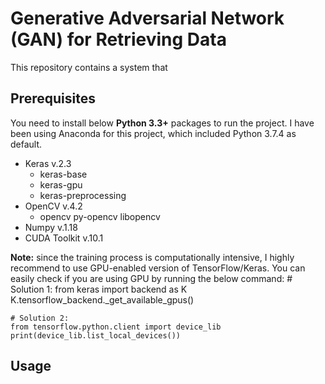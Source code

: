# Generative Adversarial Network (GAN) for Retrieving Data

This repository contains a system that 

## Prerequisites
You need to install below **Python 3.3+** packages to run the project. I have been using Anaconda for this project, which included Python 3.7.4 as default.
- Keras v.2.3
	- keras-base
	- keras-gpu
	- keras-preprocessing
- OpenCV v.4.2
	- opencv
	py-opencv
	libopencv
- Numpy v.1.18
- CUDA Toolkit v.10.1

**Note:** since the training process is computationally intensive, I highly recommend to use GPU-enabled version of TensorFlow/Keras. You can easily check if you are using GPU by running the below command:
    # Solution 1:
    from keras import backend as K
    K.tensorflow_backend._get_available_gpus()
    
    # Solution 2:
    from tensorflow.python.client import device_lib
    print(device_lib.list_local_devices())

## Usage

